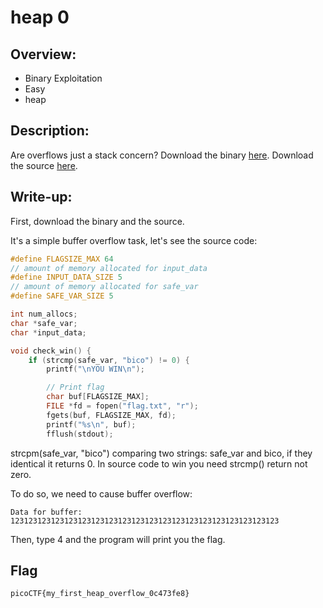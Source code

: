 # heap 0

## Overview:
* Binary Exploitation
* Easy
* heap

## Description:
Are overflows just a stack concern? Download the binary [here](https://artifacts.picoctf.net/c_tethys/15/chall). Download the source [here](https://artifacts.picoctf.net/c_tethys/15/chall.c).

## Write-up:
First, download the binary and the source.

It's a simple buffer overflow task, let's see the source code:
```c
#define FLAGSIZE_MAX 64
// amount of memory allocated for input_data
#define INPUT_DATA_SIZE 5
// amount of memory allocated for safe_var
#define SAFE_VAR_SIZE 5

int num_allocs;
char *safe_var;
char *input_data;

void check_win() {
    if (strcmp(safe_var, "bico") != 0) {
        printf("\nYOU WIN\n");

        // Print flag
        char buf[FLAGSIZE_MAX];
        FILE *fd = fopen("flag.txt", "r");
        fgets(buf, FLAGSIZE_MAX, fd);
        printf("%s\n", buf);
        fflush(stdout);

```
strcpm(safe_var, "bico") comparing two strings: safe_var and bico, if they identical it returns 0. In source code to win you need strcmp() return not zero. 

To do so, we need to cause buffer overflow:
```
Data for buffer: 123123123123123123123123123123123123123123123123123123123123
```
Then, type 4 and the program will print you the flag.

## Flag
```
picoCTF{my_first_heap_overflow_0c473fe8}
```
